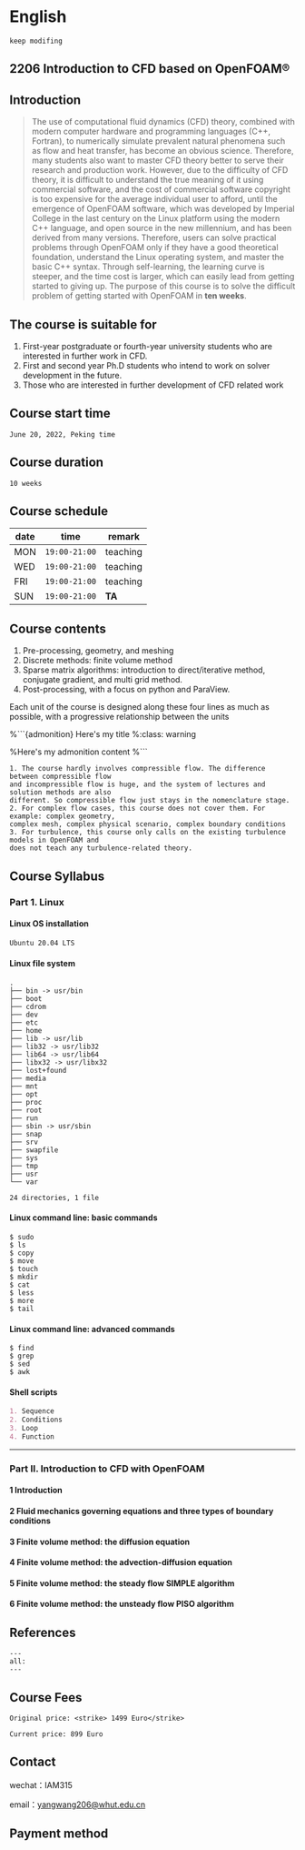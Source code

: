 # English

```{warning}
keep modifing
```

## 2206 Introduction to CFD based on OpenFOAM®

## Introduction

> The use of computational fluid dynamics (CFD) theory, combined with modern computer
hardware and programming languages (C++, Fortran), to numerically simulate prevalent
natural phenomena such as flow and heat transfer, has become an obvious science.
Therefore, many students also want to master CFD theory better to serve their research and
production work. However, due to the difficulty of CFD theory, it is difficult to understand
the true meaning of it using commercial software, and the cost of commercial software
copyright is too expensive for the average individual user to afford, until the emergence of
OpenFOAM software, which was developed by Imperial College in the last century on the
Linux platform using the modern C++ language, and open source in the new millennium, and has
been derived from many versions. Therefore, users can solve practical problems through
OpenFOAM only if they have a good theoretical foundation, understand the Linux operating
system, and master the basic C++ syntax. Through self-learning, the learning curve is steeper,
and the time cost is larger, which can easily lead from getting started to giving up. The
purpose of this course is to solve the difficult problem of getting started with OpenFOAM in
**ten weeks**.

 
## The course is suitable for
1. First-year postgraduate or fourth-year university students who are interested in further work
in CFD.
2. First and second year Ph.D students who intend to work on solver development in the
future.
3. Those who are interested in further development of CFD related work


## Course start time
```{tip}
June 20, 2022, Peking time
```
## Course duration
```{tip}
10 weeks
```

## Course schedule
|date|time |remark|
|---|---|---|
|MON|`19:00-21:00`|teaching|
|WED|`19:00-21:00`|teaching|
|FRI|`19:00-21:00`|teaching|
|SUN|`19:00-21:00`|**TA**|


## Course contents
1. Pre-processing, geometry, and meshing
2. Discrete methods: finite volume method
3. Sparse matrix algorithms: introduction to direct/iterative method, conjugate gradient, and
multi grid method.
4. Post-processing, with a focus on python and ParaView.

Each unit of the course is designed along these four lines as much as possible, with a
progressive relationship between the units

%```{admonition} Here's my title
%:class: warning

%Here's my admonition content
%```

```{attention}
1. The course hardly involves compressible flow. The difference between compressible flow
and incompressible flow is huge, and the system of lectures and solution methods are also
different. So compressible flow just stays in the nomenclature stage.
2. For complex flow cases, this course does not cover them. For example: complex geometry,
complex mesh, complex physical scenario, complex boundary conditions
3. For turbulence, this course only calls on the existing turbulence models in OpenFOAM and
does not teach any turbulence-related theory.
```

## Course Syllabus


### Part 1. Linux

#### Linux OS installation
```markdown
Ubuntu 20.04 LTS
```
#### Linux file system
```console
.
├── bin -> usr/bin
├── boot
├── cdrom
├── dev
├── etc
├── home
├── lib -> usr/lib
├── lib32 -> usr/lib32
├── lib64 -> usr/lib64
├── libx32 -> usr/libx32
├── lost+found
├── media
├── mnt
├── opt
├── proc
├── root
├── run
├── sbin -> usr/sbin
├── snap
├── srv
├── swapfile
├── sys
├── tmp
├── usr
└── var

24 directories, 1 file

```
#### Linux command line: basic commands
```console
$ sudo
$ ls
$ copy
$ move
$ touch
$ mkdir
$ cat
$ less
$ more
$ tail
```
#### Linux command line: advanced commands
```console
$ find
$ grep
$ sed
$ awk
```
#### Shell scripts
```markdown
1. Sequence
2. Conditions
3. Loop
4. Function
```
----------------------
### Part II. Introduction to CFD with OpenFOAM

#### 1 Introduction

#### 2 Fluid mechanics governing equations and three types of boundary conditions

#### 3 Finite volume method: the diffusion equation

#### 4 Finite volume method: the advection-diffusion equation

#### 5 Finite volume method: the steady flow SIMPLE algorithm

#### 6 Finite volume method: the unsteady flow PISO algorithm


## References


```{bibliography} 
---
all:
---
```



## Course Fees

```{attention}
Original price: <strike> 1499 Euro</strike>

Current price: 899 Euro
```

## Contact
wechat：IAM315

email：yangwang206@whut.edu.cn

## Payment method



